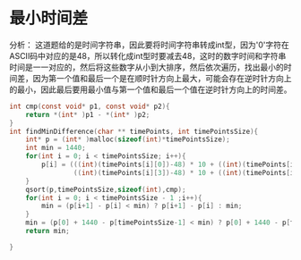 # 最小时间差

分析：
这道题给的是时间字符串，因此要将时间字符串转成int型，因为'0'字符在ASCII码中对应的是48，所以转化成int型时要减去48，这时的数字时间和字符串时间是一一对应的，然后将这些数字从小到大排序，然后依次遍历，找出最小的时间差，因为第一个值和最后一个是在顺时针方向上最大，可能会存在逆时针方向上的最小，因此最后要用最小值与第一个值和最后一个值在逆时针方向上的时间差。

```c
int cmp(const void* p1, const void* p2){
    return *(int* )p1 - *(int* )p2;
}
int findMinDifference(char ** timePoints, int timePointsSize){
    int* p = (int* )malloc(sizeof(int)*timePointsSize);
    int min = 1440;
    for(int i = 0; i < timePointsSize; i++){
        p[i] = (((int)(timePoints[i][0])-48) * 10 + ((int)(timePoints[i][1])-48)) * 60 + 
                ((int)(timePoints[i][3])-48) * 10 + ((int)(timePoints[i][4])-48);
    }
    qsort(p,timePointsSize,sizeof(int),cmp);
    for(int i = 0; i < timePointsSize - 1 ;i++){
        min = (p[i+1] - p[i] < min) ? p[i+1] - p[i] : min; 
    }
    min = (p[0] + 1440 - p[timePointsSize-1] < min) ? p[0] + 1440 - p[timePointsSize-1] : min;
    return min;

}
```
